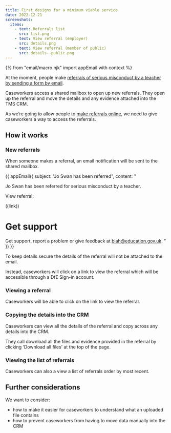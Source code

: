 ```yaml
---
title: First designs for a minimum viable service
date: 2022-12-21
screenshots:
  items:
    - text: Referrals list
      src: list.png
    - text: View referral (employer)
      src: details.png
    - text: View referral (member of public)
      src: details--public.png
---
```


{% from "email/macro.njk" import appEmail with context %}

At the moment, people make [referrals of serious misconduct by a teacher by sending a form by email](#).

Caseworkers access a shared mailbox to open up new referrals. They open up the referral and move the details and any evidence attached into the TMS CRM.

As we’re going to allow people to [make referrals online](#), we need to give caseworkers a way to access the referrals.

## How it works

### New referrals

When someone makes a referral, an email notification will be sent to the shared mailbox.

<!-- markdownlint-disable MD025 MD001 -->
{{ appEmail({
  subject: "Jo Swan has been referred",
  content: "

Jo Swan has been referred for serious misconduct by a teacher.

View referral:

((link))

# Get support

Get support, report a problem or give feedback at [blah@education.gov.uk](mailto:blah@education.gov.uk).
  "
}) }}

To keep details secure the details of the referral will not be attached to the email.

Instead, caseworkers will click on a link to view the referral which will be accessible through a DfE Sign-in account.

### Viewing a referral

Caseworkers will be able to click on the link to view the referral.

### Copying the details into the CRM

Caseworkers can view all the details of the referral and copy across any details into the CRM.

They call download all the files and evidence provided in the referral by clicking ‘Download all files’ at the top of the page.

### Viewing the list of referrals

Caseworkers can also a view a list of referrals order by most recent.

## Further considerations

We want to consider:

- how to make it easier for caseworkers to understand what an uploaded file contains
- how to prevent caseworkers from having to move data manually into the CRM
